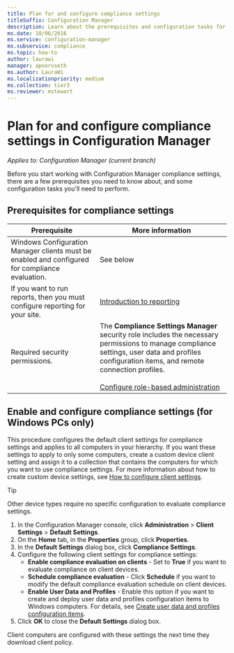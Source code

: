 ```yaml
---
title: Plan for and configure compliance settings
titleSuffix: Configuration Manager
description: Learn about the prerequisites and configuration tasks for working with compliance settings in Configuration Manager.
ms.date: 10/06/2016
ms.service: configuration-manager
ms.subservice: compliance
ms.topic: how-to
author: laurawi
manager: apoorvseth
ms.author: LauraWi
ms.localizationpriority: medium
ms.collection: tier3
ms.reviewer: mstewart
---
```

# Plan for and configure compliance settings in Configuration Manager

*Applies to: Configuration Manager (current branch)*

Before you start working with Configuration Manager compliance settings, there are a few prerequisites you need to know about, and some configuration tasks you'll need to perform.

## Prerequisites for compliance settings

|Prerequisite|More information|
|------------------|----------------------|
|Windows Configuration Manager clients must be enabled and configured for compliance evaluation.|See below|
|If you want to run reports, then you must configure reporting for your site.|[Introduction to reporting](../../core/servers/manage/introduction-to-reporting.md)|
|Required security permissions.|The **Compliance Settings Manager** security role includes the necessary permissions to manage compliance settings, user data and profiles configuration items, and remote connection profiles.<br /><br /> [Configure role-based administration](../../core/servers/deploy/configure/configure-role-based-administration.md)|

##  Enable and configure compliance settings (for Windows PCs only)

This procedure configures the default client settings for compliance settings and applies to all computers in your hierarchy. If you want these settings to apply to only some computers, create a custom device client setting and assign it to a collection that contains the computers for which you want to use compliance settings. For more information about how to create custom device settings, see [How to configure client settings](../../core/clients/deploy/configure-client-settings.md).

> [!TIP]
>  Other device types require no specific configuration to evaluate compliance settings.

1.  In the Configuration Manager console, click **Administration** > **Client Settings** > **Default Settings**.
2.  On the **Home** tab, in the **Properties** group, click **Properties**.
3.  In the **Default Settings** dialog box, click **Compliance Settings**.
4.  Configure the following client settings for compliance settings:
    - **Enable compliance evaluation on clients** - Set to **True** if you want to evaluate compliance on client devices.
    - **Schedule compliance evaluation** - Click **Schedule** if you want to modify the default compliance evaluation schedule on client devices.
    - **Enable User Data and Profiles** - Enable this option if you want to create and deploy user data and profiles configuration items to Windows computers. For details, see [Create user data and profiles configuration items](../deploy-use/create-remote-connection-profiles.md).
5. Click **OK** to close the **Default Settings** dialog box.

Client computers are configured with these settings the next time they download client policy.
